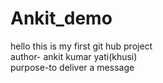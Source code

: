 # Ankit_demo
hello this is my first git hub project
<br>
author- ankit kumar yati(khusi)
<br>
purpose-to deliver a message
